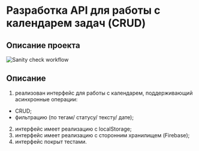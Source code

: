 # Разработка API для работы с календарем задач (CRUD)

## Описание проекта

![Sanity check workflow](https://github.com/Stern-Ritter/task-calendar-api/actions/workflows/sanity-check.yml/badge.svg)

## Описание

1. реализован интерфейс для работы с календарем, поддерживающий асинхронные операции:

- CRUD;
- фильтрацию (по тегам/ статусу/ тексту/ дате);

2. интерфейс имеет реализацию с localStorage;
3. интерфейс имеет реализацию с сторонним хранилищем (Firebase);
4. интерфейс покрыт тестами.
